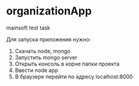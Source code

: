 # organizationApp
mainsoft test task

Для запуска приложения нужно:<br>
1) Скачать node, mongo<br>
2) Запустить mongo server<br>
3) Открыть консоль в корне папки проекта<br>
4) Ввести node app<br>
5) В браузере перейти по адресу localhost:8000<br>
